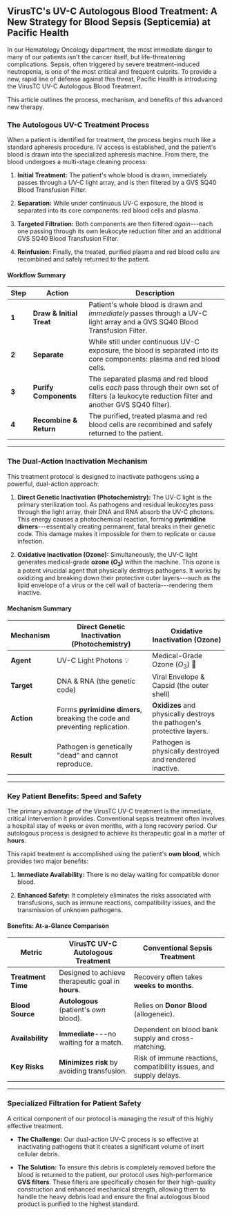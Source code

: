 **VirusTC's UV-C Autologous Blood Treatment: A New Strategy for Blood Sepsis (Septicemia) at Pacific Health**
-------------------------------------------------------------------------------------------------------------

In our Hematology Oncology department, the most immediate danger to many of our patients isn't the cancer itself, but life-threatening complications. Sepsis, often triggered by severe treatment-induced neutropenia, is one of the most critical and frequent culprits. To provide a new, rapid line of defense against this threat, Pacific Health is introducing the VirusTC UV-C Autologous Blood Treatment.

This article outlines the process, mechanism, and benefits of this advanced new therapy.

### **The Autologous UV-C Treatment Process**

When a patient is identified for treatment, the process begins much like a standard apheresis procedure. IV access is established, and the patient's blood is drawn into the specialized apheresis machine. From there, the blood undergoes a multi-stage cleaning process:

1.  **Initial Treatment:** The patient's whole blood is drawn, immediately passes through a UV-C light array, and is then filtered by a GVS SQ40 Blood Transfusion Filter.

2.  **Separation:** While under continuous UV-C exposure, the blood is separated into its core components: red blood cells and plasma.

3.  **Targeted Filtration:** Both components are then filtered *again*---each one passing through its own leukocyte reduction filter and an additional GVS SQ40 Blood Transfusion Filter.

4.  **Reinfusion:** Finally, the treated, purified plasma and red blood cells are recombined and safely returned to the patient.

#### **Workflow Summary**

| **Step** | **Action** | **Description** |
| --- | --- | --- |
| **1** | **Draw & Initial Treat** | Patient's whole blood is drawn and *immediately* passes through a UV-C light array and a GVS SQ40 Blood Transfusion Filter. |
| **2** | **Separate** | While still under continuous UV-C exposure, the blood is separated into its core components: plasma and red blood cells. |
| **3** | **Purify Components** | The separated plasma and red blood cells *each* pass through their own set of filters (a leukocyte reduction filter and another GVS SQ40 filter). |
| **4** | **Recombine & Return** | The purified, treated plasma and red blood cells are recombined and safely returned to the patient. |

* * * * *

### **The Dual-Action Inactivation Mechanism**

This treatment protocol is designed to inactivate pathogens using a powerful, dual-action approach:

1.  **Direct Genetic Inactivation (Photochemistry):** The UV-C light is the primary sterilization tool. As pathogens and residual leukocytes pass through the light array, their DNA and RNA absorb the UV-C photons. This energy causes a photochemical reaction, forming **pyrimidine dimers**---essentially creating permanent, fatal breaks in their genetic code. This damage makes it impossible for them to replicate or cause infection.

2.  **Oxidative Inactivation (Ozone):** Simultaneously, the UV-C light generates medical-grade **ozone ($O_3$)** within the machine. This ozone is a potent virucidal agent that physically destroys pathogens. It works by oxidizing and breaking down their protective outer layers---such as the lipid envelope of a virus or the cell wall of bacteria---rendering them inactive.

#### **Mechanism Summary**

| **Mechanism** | **Direct Genetic Inactivation (Photochemistry)** | **Oxidative Inactivation (Ozone)** |
| --- | --- | --- |
| **Agent** | UV-C Light Photons 💡 | Medical-Grade Ozone ($O_3$) 💨 |
| **Target** | DNA & RNA (the genetic code) | Viral Envelope & Capsid (the outer shell) |
| **Action** | Forms **pyrimidine dimers**, breaking the code and preventing replication. | **Oxidizes** and physically destroys the pathogen's protective layers. |
| **Result** | Pathogen is genetically "dead" and cannot reproduce. | Pathogen is physically destroyed and rendered inactive. |

* * * * *

### **Key Patient Benefits: Speed and Safety**

The primary advantage of the VirusTC UV-C treatment is the immediate, critical intervention it provides. Conventional sepsis treatment often involves a hospital stay of weeks or even months, with a long recovery period. Our autologous process is designed to achieve its therapeutic goal in a matter of **hours**.

This rapid treatment is accomplished using the patient's **own blood**, which provides two major benefits:

1.  **Immediate Availability:** There is no delay waiting for compatible donor blood.

2.  **Enhanced Safety:** It completely eliminates the risks associated with transfusions, such as immune reactions, compatibility issues, and the transmission of unknown pathogens.

#### **Benefits: At-a-Glance Comparison**

| **Metric** | **VirusTC UV-C Autologous Treatment** | **Conventional Sepsis Treatment** |
| --- | --- | --- |
| **Treatment Time** | Designed to achieve therapeutic goal in **hours**. | Recovery often takes **weeks to months**. |
| **Blood Source** | **Autologous** (patient's *own* blood). | Relies on **Donor Blood** (allogeneic). |
| **Availability** | **Immediate**---no waiting for a match. | Dependent on blood bank supply and cross-matching. |
| **Key Risks** | **Minimizes risk** by avoiding transfusion. | Risk of immune reactions, compatibility issues, and supply delays. |

* * * * *

### **Specialized Filtration for Patient Safety**

A critical component of our protocol is managing the *result* of this highly effective treatment.

-   **The Challenge:** Our dual-action UV-C process is so effective at inactivating pathogens that it creates a significant volume of inert cellular debris.

-   **The Solution:** To ensure this debris is completely removed before the blood is returned to the patient, our protocol uses high-performance **GVS filters**. These filters are specifically chosen for their high-quality construction and enhanced mechanical strength, allowing them to handle the heavy debris load and ensure the final autologous blood product is purified to the highest standard.
